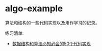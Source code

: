 # algo-example



算法和结构的一些代码实现以及用作学习的记录。



练习清单:

- [数据结构和算法必知必会的50个代码实现](https://github.com/wangzheng0822/algo)

